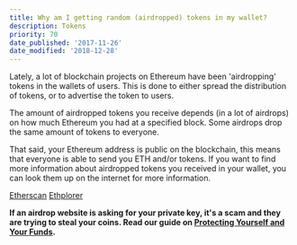 ```yaml
---
title: Why am I getting random (airdropped) tokens in my wallet?
description: Tokens
priority: 70
date_published: '2017-11-26'
date_modified: '2018-12-28'
---
```


Lately, a lot of blockchain projects on Ethereum have been 'airdropping' tokens in the wallets of users. This is done to either spread the distribution of tokens, or to advertise the token to users.

The amount of airdropped tokens you receive depends (in a lot of airdrops) on how much Ethereum you had at a specified block. Some airdrops drop the same amount of tokens to everyone.

That said, your Ethereum address is public on the blockchain, this means that everyone is able to send you ETH and/or tokens. If you want to find more information about airdropped tokens you received in your wallet, you can look them up on the internet for more information.

[Etherscan](https://etherscan.io/)
[Ethplorer](https://ethplorer.io/)

**If an airdrop website is asking for your private key, it's a scam and they are trying to steal your coins. Read our guide on [Protecting Yourself and Your Funds](https://support.mycrypto.com/security/securing-your-ethereum.html).**
